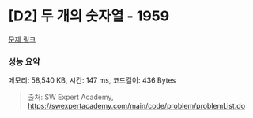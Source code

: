 # [D2] 두 개의 숫자열 - 1959 

[문제 링크](https://swexpertacademy.com/main/code/problem/problemDetail.do?contestProbId=AV5PpoFaAS4DFAUq) 

### 성능 요약

메모리: 58,540 KB, 시간: 147 ms, 코드길이: 436 Bytes



> 출처: SW Expert Academy, https://swexpertacademy.com/main/code/problem/problemList.do